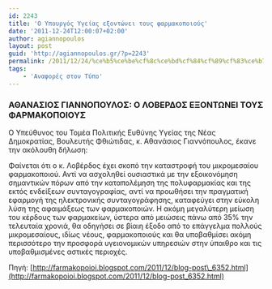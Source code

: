 ```yaml
---
id: 2243
title: 'Ο Υπουργός Υγείας εξοντώνει τους φαρμακοποιούς'
date: '2011-12-24T12:00:07+02:00'
author: agiannopoulos
layout: post
guid: 'http://agiannopoulos.gr/?p=2243'
permalink: /2011/12/24/%ce%b5%ce%be%cf%8c%ce%bd%cf%84%cf%89%cf%83%ce%b7-%cf%86%ce%b1%cf%81%ce%bc%ce%b1%ce%ba%ce%bf%cf%80%ce%bf%ce%b9%cf%8e%ce%bd/
tags:
    - 'Αναφορές στον Τύπο'
---
```


### ΑΘΑΝΑΣΙΟΣ ΓΙΑΝΝΟΠΟΥΛΟΣ: Ο ΛΟΒΕΡΔΟΣ ΕΞΟΝΤΩΝΕΙ ΤΟΥΣ ΦΑΡΜΑΚΟΠΟΙΟΥΣ

Ο Υπεύθυνος του Τομέα Πολιτικής Ευθύνης Υγείας της Νέας Δημοκρατίας, Βουλευτής Φθιώτιδας, κ. Αθανάσιος Γιαννόπουλος, έκανε την ακόλουθη δήλωση:

Φαίνεται ότι ο κ. Λοβέρδος έχει σκοπό την καταστροφή του μικρομεσαίου φαρμακοποιού. Αντί να ασχοληθεί ουσιαστικά με την εξοικονόμηση σημαντικών πόρων από την καταπολέμηση της πολυφαρμακίας και της εκτός ενδείξεων συνταγογραφίας, αντί να προωθήσει την πραγματική εφαρμογή της ηλεκτρονικής συνταγογράφησης, καταφεύγει στην εύκολη λύση της αφαιμάξεως των φαρμακοποιών. Η ακόμη μεγαλύτερη μείωση του κέρδους των φαρμακείων, ύστερα από μειώσεις πάνω από 35% την τελευταία χρονιά, θα οδηγήσει σε βίαιη έξοδο από το επάγγελμα πολλούς μικρομεσαίους, ιδίως νέους, φαρμακοποιούς και θα υποβαθμίσει ακόμη περισσότερο την προσφορά υγειονομικών υπηρεσιών στην ύπαιθρο και τις υποβαθμισμένες αστικές περιοχές.

Πηγή: [http://farmakopoioi.blogspot.com/2011/12/blog-post\_6352.html](http://farmakopoioi.blogspot.com/2011/12/blog-post_6352.html)